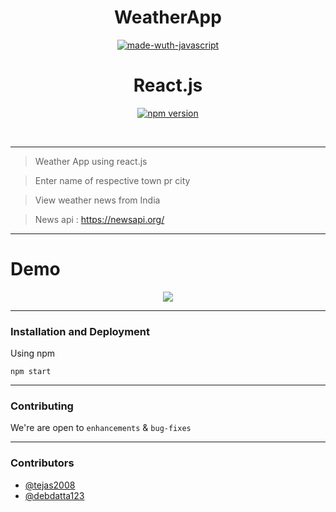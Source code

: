 
<h1 align="center">WeatherApp</h1>

<div align="center">

[![made-wuth-javascript](https://forthebadge.com/images/badges/made-with-javascript.svg)](https://www.javascript.com/)

 <h1>
    <Badge variant="secondary">React.js</Badge>
  </h1>
  
[![npm version](https://img.shields.io/npm/v/react.svg?style=flat)](https://www.npmjs.com/package/react)

<br>

</div>

------------------------------------------

> Weather App using react.js

> Enter name of respective town pr city

> View weather news from India 

> News api : https://newsapi.org/
-------------------------------------------

# Demo

<div align = "center">


![](weather1.gif)

</div>




------------------------------------------
### Installation and Deployment

Using npm
```
npm start
```

------------------------------------------

### Contributing

 We're are open to `enhancements` & `bug-fixes`


------------------------------------------

### Contributors

* [@tejas2008](https://github.com/tejas2008)
* [@debdatta123](https://github.com/debdatta123)




